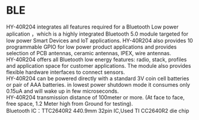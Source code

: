 # BLE
HY-40R204 integrates all features required for a Bluetooth Low power aplication ，which is a highly integrated Bluetooth 5.0 module targeted for low power Smart Devices and loT applications. 
HY-40R204 also provides 10 programmable GPIO for low power product applications and provides selection of PCB antennas, ceramic antennas, IPEX, wire antennas.         
HY-40R204 offers all Bluetooth low energy features: radio, stack, profiles and application space for customer applications. The module also provides flexible hardware interfaces to connect sensors.          
HY-40R204 can be powered directly with a standard 3V coin cell batteries or pair of AAA batteries.   in lowest power shutdown mode it consumes only 0.15uA and will wake up in few microseconds.          
HY-40R204 transmission distance of 100meter or more. (At face to face, free space, 1.2 Meter high from Ground for testing).         
Bluetooth IC：TTC2640R2 4*4*0.9mm 32pin IC,Used TI CC2640R2 die chip
